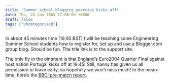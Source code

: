```yaml
---
title: 'Summer school blogging exercise kicks off!'
date: Thu, 24 Jun 2004 17:08:00 +0000
draft: false
tags: ['Uncategorised']
---
```


In about 45 minutes time (19.00 BST) I will be teaching some Engineering Summer School students how to register for, set up and use a Blogger.com group blog. Should be fun. The title link is to the support site.

The only fly in the ointment is that England’s Euro2004 Quarter Final against host nation Portugal kicks off at 19.45! Still, nanny has given us all permission to leave early, so hopefully we won’t miss much! In the mean-time, here’s the [BBCi pre-match report](http://news.bbc.co.uk/sport1/hi/football/euro_2004/england/3835415.stm).